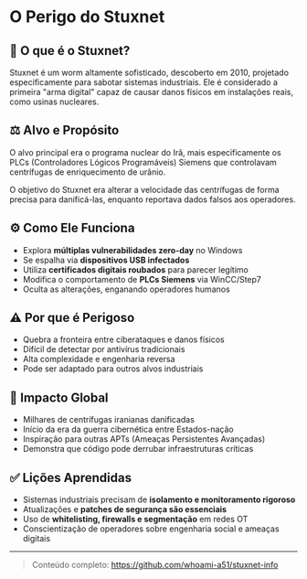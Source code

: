 # O Perigo do Stuxnet

## 🔎 O que é o Stuxnet?

Stuxnet é um worm altamente sofisticado, descoberto em 2010, projetado especificamente para sabotar sistemas industriais. Ele é considerado a primeira "arma digital" capaz de causar danos físicos em instalações reais, como usinas nucleares.

## ⚖️ Alvo e Propósito

O alvo principal era o programa nuclear do Irã, mais especificamente os PLCs (Controladores Lógicos Programáveis) Siemens que controlavam centrífugas de enriquecimento de urânio.

O objetivo do Stuxnet era alterar a velocidade das centrífugas de forma precisa para danificá-las, enquanto reportava dados falsos aos operadores.

## ⚙️ Como Ele Funciona

- Explora **múltiplas vulnerabilidades zero-day** no Windows
- Se espalha via **dispositivos USB infectados**
- Utiliza **certificados digitais roubados** para parecer legítimo
- Modifica o comportamento de **PLCs Siemens** via WinCC/Step7
- Oculta as alterações, enganando operadores humanos

## ⚠️ Por que é Perigoso

- Quebra a fronteira entre ciberataques e danos físicos
- Difícil de detectar por antivírus tradicionais
- Alta complexidade e engenharia reversa
- Pode ser adaptado para outros alvos industriais

## 📢 Impacto Global

- Milhares de centrífugas iranianas danificadas
- Início da era da guerra cibernética entre Estados-nação
- Inspiração para outras APTs (Ameaças Persistentes Avançadas)
- Demonstra que código pode derrubar infraestruturas críticas

## ✅ Lições Aprendidas

- Sistemas industriais precisam de **isolamento e monitoramento rigoroso**
- Atualizações e **patches de segurança são essenciais**
- Uso de **whitelisting, firewalls e segmentação** em redes OT
- Conscientização de operadores sobre engenharia social e ameaças digitais

---

> Conteúdo completo: https://github.com/whoami-a51/stuxnet-info
